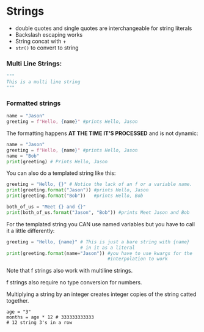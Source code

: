 # Strings

* double quotes and single quotes are interchangeable for string literals
* Backslash escaping works
* String concat with + 
* `str()` to convert to string

### Multi Line Strings:

```python
"""
This is a multi line string
"""
```

### Formatted strings

```python
name = "Jason"
greeting = f"Hello, {name}" #prints Hello, Jason
```

The formatting happens **AT THE TIME IT'S PROCESSED** and is not dynamic:

```python
name = "Jason"
greeting = f"Hello, {name}" #prints Hello, Jason
name = "Bob"
print(greeting) # Prints Hello, Jason
```

You can also do a templated string like this:

```python
greeting = "Hello, {}" # Notice the lack of an f or a variable name.
print(greeting.format("Jason")) #prints Hello, Jason
print(greeting.format("Bob"))   #prints Hello, Bob

both_of_us = "Meet {} and {}"
print(both_of_us.format("Jason", "Bob")) #prints Meet Jason and Bob
```

For the templated string you CAN use named variables but you have to call it a little differently: 

```python
greeting = "Hello, {name}" # This is just a bare string with {name} 
                           # in it as a literal
print(greeting.format(name="Jason")) #you have to use kwargs for the
                                     #interpolation to work
```

Note that f strings also work with multiline strings.

f strings also require no type conversion for numbers.

Multiplying a string by an integer creates integer copies of the string catted together.

```
age = "3"
months = age * 12 # 333333333333
# 12 string 3's in a row
```

